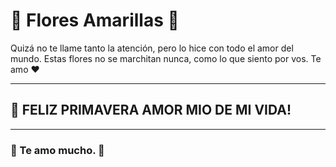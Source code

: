 # 💛 Flores Amarillas 💛

Quizá no te llame tanto la atención, pero lo hice con todo el amor del mundo.
Estas flores no se marchitan nunca, como lo que siento por vos.
Te amo ❤️

---

## 💌 FELIZ PRIMAVERA AMOR MIO DE MI VIDA!

---

### 🌹 Te amo mucho. 🌹
